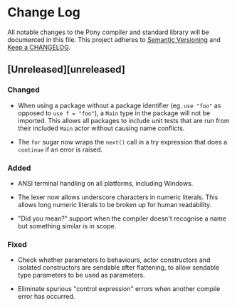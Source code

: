 # Change Log

All notable changes to the Pony compiler and standard library will be documented in this file. This project adheres to [Semantic Versioning](http://semver.org/) and [Keep a CHANGELOG](http://keepachangelog.com/).

## [Unreleased][unreleased]

### Changed

- When using a package without a package identifier (eg. `use "foo"` as opposed to `use f = "foo"`), a `Main` type in the package will not be imported. This allows all packages to include unit tests that are run from their included `Main` actor without causing name conflicts.

- The `for` sugar now wraps the `next()` call in a try expression that does a `continue` if an error is raised.

### Added

- ANSI terminal handling on all platforms, including Windows.

- The lexer now allows underscore characters in numeric literals. This allows long numeric literals to be broken up for human readability.

- "Did you mean?" support when the compiler doesn't recognise a name but something similar is in scope.

### Fixed

- Check whether parameters to behaviours, actor constructors and isolated constructors are sendable after flattening, to allow sendable type parameters to be used as parameters.

- Eliminate spurious "control expression" errors when another compile error has occurred.
